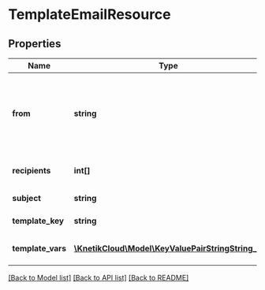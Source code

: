# TemplateEmailResource

## Properties
Name | Type | Description | Notes
------------ | ------------- | ------------- | -------------
**from** | **string** | Address to attribute the outgoing message to. Optional if the config email.out_address is set. | [optional] 
**recipients** | **int[]** | A list of user ids to send the message to. | 
**subject** | **string** | The subject for email | [optional] 
**template_key** | **string** | The key for the template | 
**template_vars** | [**\KnetikCloud\Model\KeyValuePairStringString_[]**](KeyValuePairStringString_.md) | A list of variables to fill in the template | [optional] 

[[Back to Model list]](../README.md#documentation-for-models) [[Back to API list]](../README.md#documentation-for-api-endpoints) [[Back to README]](../README.md)


